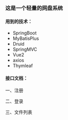 ### 这是一个轻量的网盘系统

#### 用到的技术：
* SpringBoot
* MyBatisPlus
* Druid
* SpringMVC
* Vue2
* axios
* Thymleaf
#### 接口文档：
一、注册

二、登录

三、文件列表



